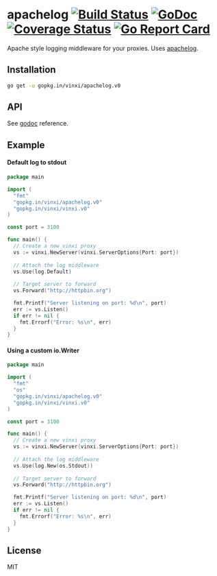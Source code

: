 # apachelog [![Build Status](https://travis-ci.org/vinxi/apachelog.png)](https://travis-ci.org/vinxi/apachelog) [![GoDoc](https://godoc.org/github.com/vinxi/apachelog?status.svg)](https://godoc.org/github.com/vinxi/apachelog) [![Coverage Status](https://coveralls.io/repos/github/vinxi/apachelog/badge.svg?branch=master)](https://coveralls.io/github/vinxi/apachelog?branch=master) [![Go Report Card](https://goreportcard.com/badge/github.com/vinxi/apachelog)](https://goreportcard.com/report/github.com/vinxi/apachelog)

Apache style logging middleware for your proxies.
Uses [apachelog](https://github.com/h2non/apachelog).

## Installation

```bash
go get -u gopkg.in/vinxi/apachelog.v0
```

## API

See [godoc](https://godoc.org/github.com/vinxi/apachelog) reference.

## Example

#### Default log to stdout

```go
package main

import (
  "fmt"
  "gopkg.in/vinxi/apachelog.v0"
  "gopkg.in/vinxi/vinxi.v0"
)

const port = 3100

func main() {
  // Create a new vinxi proxy
  vs := vinxi.NewServer(vinxi.ServerOptions{Port: port})
  
  // Attach the log middleware 
  vs.Use(log.Default)
  
  // Target server to forward
  vs.Forward("http://httpbin.org")

  fmt.Printf("Server listening on port: %d\n", port)
  err := vs.Listen()
  if err != nil {
    fmt.Errorf("Error: %s\n", err)
  }
}
```

#### Using a custom io.Writer

```go
package main

import (
  "fmt"
  "os"
  "gopkg.in/vinxi/apachelog.v0"
  "gopkg.in/vinxi/vinxi.v0"
)

const port = 3100

func main() {
  // Create a new vinxi proxy
  vs := vinxi.NewServer(vinxi.ServerOptions{Port: port})
  
  // Attach the log middleware 
  vs.Use(log.New(os.Stdout))
  
  // Target server to forward
  vs.Forward("http://httpbin.org")

  fmt.Printf("Server listening on port: %d\n", port)
  err := vs.Listen()
  if err != nil {
    fmt.Errorf("Error: %s\n", err)
  }
}
```

## License

MIT

